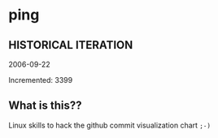 # ping

## HISTORICAL ITERATION
2006-09-22

Incremented: 3399

## What is this?? 
Linux skills to hack the github commit visualization chart `;-)`
